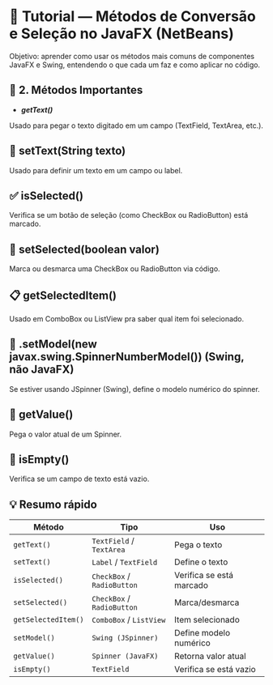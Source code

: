 # 🧭 Tutorial — Métodos de Conversão e Seleção no JavaFX (NetBeans)

Objetivo: aprender como usar os métodos mais comuns de componentes JavaFX e Swing, entendendo o que cada um faz e como aplicar no código.

## 🧩 2. Métodos Importantes

- ***getText()***

Usado para pegar o texto digitado em um campo (TextField, TextArea, etc.).

## 🎯 setText(String texto)

Usado para definir um texto em um campo ou label.

## ✅ isSelected()

Verifica se um botão de seleção (como CheckBox ou RadioButton) está marcado.

## 🔘 setSelected(boolean valor)

Marca ou desmarca uma CheckBox ou RadioButton via código.

## 📋 getSelectedItem()

Usado em ComboBox ou ListView pra saber qual item foi selecionado.

## 🔢 .setModel(new javax.swing.SpinnerNumberModel()) (Swing, não JavaFX)

Se estiver usando JSpinner (Swing), define o modelo numérico do spinner.

## 💬 getValue()

Pega o valor atual de um Spinner.

## 🚫 isEmpty()

Verifica se um campo de texto está vazio.

## 💡 Resumo rápido

| Método           | Tipo                      | Uso                          |
|------------------|---------------------------|-------------------------------|
| `getText()`      | `TextField` / `TextArea`  | Pega o texto                  |
| `setText()`      | `Label` / `TextField`     | Define o texto                |
| `isSelected()`   | `CheckBox` / `RadioButton`| Verifica se está marcado      |
| `setSelected()`  | `CheckBox` / `RadioButton`| Marca/desmarca                |
| `getSelectedItem()` | `ComboBox` / `ListView`| Item selecionado              |
| `setModel()`     | `Swing (JSpinner)`        | Define modelo numérico        |
| `getValue()`     | `Spinner (JavaFX)`        | Retorna valor atual           |
| `isEmpty()`      | `TextField`               | Verifica se está vazio        |
